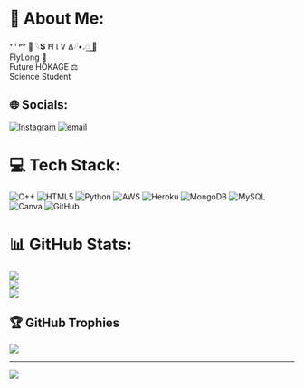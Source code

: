 # 💫 About Me:
ᵛ ⁱ ᵖ° 🫧 𓆩𝐒 Ħ Ɩ Ѵ Δ𓆪•𝅃꯭ 🎫 <br>FlyLong 💸 <br>Future HOKAGE ⚖️<br>Science Student 


## 🌐 Socials:
[![Instagram](https://img.shields.io/badge/Instagram-%23E4405F.svg?logo=Instagram&logoColor=white)](https://instagram.com/i.0pm) [![email](https://img.shields.io/badge/Email-D14836?logo=gmail&logoColor=white)](mailto:shivamaurya37098@gmail.com) 

# 💻 Tech Stack:
![C++](https://img.shields.io/badge/c++-%2300599C.svg?style=for-the-badge&logo=c%2B%2B&logoColor=white) ![HTML5](https://img.shields.io/badge/html5-%23E34F26.svg?style=for-the-badge&logo=html5&logoColor=white) ![Python](https://img.shields.io/badge/python-3670A0?style=for-the-badge&logo=python&logoColor=ffdd54) ![AWS](https://img.shields.io/badge/AWS-%23FF9900.svg?style=for-the-badge&logo=amazon-aws&logoColor=white) ![Heroku](https://img.shields.io/badge/heroku-%23430098.svg?style=for-the-badge&logo=heroku&logoColor=white) ![MongoDB](https://img.shields.io/badge/MongoDB-%234ea94b.svg?style=for-the-badge&logo=mongodb&logoColor=white) ![MySQL](https://img.shields.io/badge/mysql-4479A1.svg?style=for-the-badge&logo=mysql&logoColor=white) ![Canva](https://img.shields.io/badge/Canva-%2300C4CC.svg?style=for-the-badge&logo=Canva&logoColor=white) ![GitHub](https://img.shields.io/badge/github-%23121011.svg?style=for-the-badge&logo=github&logoColor=white)
# 📊 GitHub Stats:
![](https://github-readme-stats.vercel.app/api?username=FRANCIUM444&theme=dark&hide_border=false&include_all_commits=true&count_private=true)<br/>
![](https://github-readme-streak-stats.herokuapp.com/?user=FRANCIUM444&theme=dark&hide_border=false)<br/>
![](https://github-readme-stats.vercel.app/api/top-langs/?username=FRANCIUM444&theme=dark&hide_border=false&include_all_commits=true&count_private=true&layout=compact)

## 🏆 GitHub Trophies
![](https://github-profile-trophy.vercel.app/?username=FRANCIUM444&theme=calm&no-frame=false&no-bg=false&margin-w=4)

---
[![](https://visitcount.itsvg.in/api?id=FRANCIUM444&icon=0&color=3)](https://visitcount.itsvg.in)

<!-- Proudly created with GPRM ( https://gprm.itsvg.in ) -->

